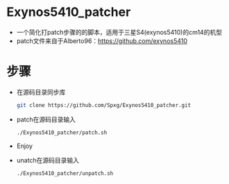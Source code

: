 # Exynos5410_patcher
* 一个简化打patch步骤的的脚本，适用于三星S4(exynos5410)的cm14的机型
* patch文件来自于Alberto96：https://github.com/exynos5410

# 步骤
* 在源码目录同步库
   ```sh
   git clone https://github.com/Spxg/Exynos5410_patcher.git
   ```
* patch在源码目录输入
   ```sh
   ./Exynos5410_patcher/patch.sh
   ```
* Enjoy

* unatch在源码目录输入
   ```sh
   ./Exynos5410_patcher/unpatch.sh
   ```